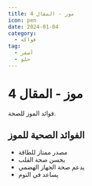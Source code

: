 ```yaml
---
title: موز - المقال 4
icon: pen
date: 2024-01-04
category:
  - فواكه
tag:
  - أصفر
  - حلو
---
```


# موز - المقال 4

فوائد الموز للصحة.

<!-- more -->

## الفوائد الصحية للموز

- مصدر ممتاز للطاقة
- يحسن صحة القلب
- يدعم صحة الجهاز الهضمي
- يساعد في النوم
